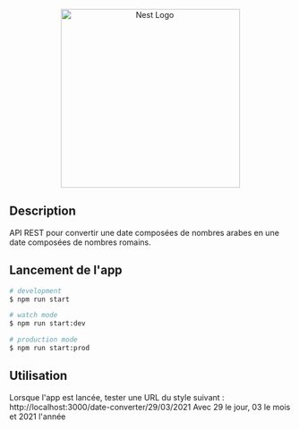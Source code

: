 <p align="center">
  <a href="http://nestjs.com/" target="blank"><img src="https://nestjs.com/img/logo_text.svg" width="320" alt="Nest Logo" /></a>
</p>

[travis-image]: https://api.travis-ci.org/nestjs/nest.svg?branch=master
[travis-url]: https://travis-ci.org/nestjs/nest
[linux-image]: https://img.shields.io/travis/nestjs/nest/master.svg?label=linux
[linux-url]: https://travis-ci.org/nestjs/nest

  <!--[![Backers on Open Collective](https://opencollective.com/nest/backers/badge.svg)](https://opencollective.com/nest#backer)
  [![Sponsors on Open Collective](https://opencollective.com/nest/sponsors/badge.svg)](https://opencollective.com/nest#sponsor)-->

## Description

API REST pour convertir une date composées de nombres arabes en une date composées de nombres romains.

## Lancement de l'app

```bash
# development
$ npm run start

# watch mode
$ npm run start:dev

# production mode
$ npm run start:prod
```

## Utilisation

Lorsque l'app est lancée, tester une URL du style suivant :
http://localhost:3000/date-converter/29/03/2021
Avec 29 le jour, 03 le mois et 2021 l'année
